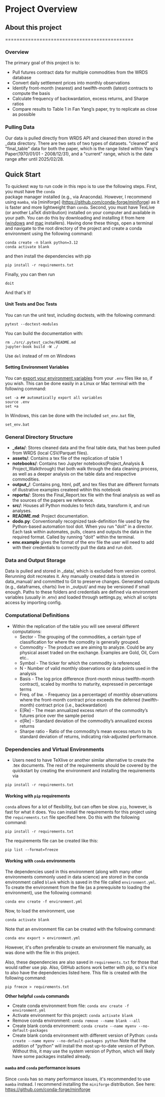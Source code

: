 Project Overview
=============================================

## About this project
=============================================
### Overview
The primary goal of this project is to:
- Pull futures contract data for multiple commodities from the WRDS database
- Convert daily settlement prices into monthly observations
- Identify front-month (nearest) and twelfth-month (latest) contracts to compute the basis
- Calculate frequency of backwardation, excess returns, and Sharpe ratios
- Compare results to Table 1 in Fan Yang’s paper, try to replicate
as close as possible

### Pulling Data
Our data is pulled directly from WRDS API and cleaned then stored in the _data directory. There are two sets of two types of datasets. "cleaned" and "final_table" data for both the paper, which is the range listed within Yang's Paper(1970/01/01 - 2008/12/31), and a "current" range, which is the date range after until 2025/02/28.


## Quick Start

To quickest way to run code in this repo is to use the following steps. First, you must have the `conda`  
package manager installed (e.g., via Anaconda). However, I recommend using `mamba`, via [miniforge]
(https://github.com/conda-forge/miniforge) as it is faster and more lightweight than `conda`. Second, you 
must have TexLive (or another LaTeX distribution) installed on your computer and available in your path.
You can do this by downloading and 
installing it from here ([windows](https://tug.org/texlive/windows.html#install) 
and [mac](https://tug.org/mactex/mactex-download.html) installers).
Having done these things, open a terminal and navigate to the root directory of the project and create a 
conda environment using the following command:
```
conda create -n blank python=3.12
conda activate blank
```
and then install the dependencies with pip
```
pip install -r requirements.txt
```
Finally, you can then run 
```
doit
```
And that's it!



#### Unit Tests and Doc Tests

You can run the unit test, including doctests, with the following command:
```
pytest --doctest-modules
```
You can build the documentation with:
```
rm ./src/.pytest_cache/README.md 
jupyter-book build -W ./
```
Use `del` instead of rm on Windows

#### Setting Environment Variables

You can 
[export your environment variables](https://stackoverflow.com/questions/43267413/how-to-set-environment-variables-from-env-file) 
from your `.env` files like so, if you wish. This can be done easily in a Linux or Mac terminal with the following command:
```
set -a ## automatically export all variables
source .env
set +a
```
In Windows, this can be done with the included `set_env.bat` file,
```
set_env.bat
```

### General Directory Structure

- **_data/**: Stores cleaned data and the final table data, that has been pulled from WRDS (local CSV/Parquet files).
- **assets/**: Contains a tex file of the replication of table 1
- **notebooks/**: Contains two Jupyter notebooks(Project_Analysis & Project_Walkthrough) that both walk through
the data cleaning process, as well as a deeper analysis on the table data and respective commodities.
- **output_/**: Contains png, html, pdf, and tex files that are different formats of illustrative examples createed wtihin this notebook
- **reports/**: Stores the Final_Report.tex file with the final analysis as well as the sources of the papers we reference.
- **src/**: Houses all Python modules to fetch data, transform it, and run analyses.
- **README.md**: Project documentation.
- **dodo.py**: Conventionally recognized task-definition file used by the Python-based automation tool doit. When you run "doit" in a director. Each task within automates, pulls, cleans and outputs the data in the required format.
Called by running "doit" within the terminal.
- **env.example** gives the format of the env file the user will need to add with their credentials to correctly pull the data and run doit.

### Data and Output Storage

Data is pulled and stored in _data/, which is excluded from version control. Rerunning doit recreates it. Any manually created data is stored in data_manual/ and committed to Git to preserve changes. Generated outputs (e.g., dataframes, charts) live in _output/ and may be versioned if small enough. Paths to these folders and credentials are defined via environment variables (usually in .env) and loaded through settings.py, which all scripts access by importing config.


### Computational Definitions
- Within the replication of the table you will see several different computations:
  - Sector - The grouping of the commodities, a certain type of classification for where the comodity is generally grouped.
  - Commodity - The product we are aiming to analyze. Could be any physical asset traded on the exchange. Examples are Gold, Oil, Corn etc..
  - Symbol - The ticker for which the commodity is referenced.
  - N - Number of valid monthly observations or data points used in the analysis
  - Basis - The log price difference (front-month minus twelfth-month contract), scaled by months to maturity, expressed in percentage terms 
  - Freq. of bw. - Frequency (as a percentage) of monthly observations where the front-month contract price exceeds the deferred (twelfth-month) contract price (i.e., backwardation)
  - E[Re] - The mean annualized excess return of the commodity’s futures price over the sample period
  - σ[Re] - Standard deviation of the commodity’s annualized excess returns 
  - Sharpe ratio - Ratio of the commodity’s mean excess return to its standard deviation of returns, indicating risk-adjusted performance.

### Dependencies and Virtual Environments
- Users need to have TeXlive or another similar alternative to create the .tex documents. The rest of the requirements should be covered by the quickstart by creating the environment and installing the requirements via
```
pip install -r requirements.txt
```


#### Working with `pip` requirements

`conda` allows for a lot of flexibility, but can often be slow. `pip`, however, is fast for what it does.  You can install the requirements for this project using the `requirements.txt` file specified here. Do this with the following command:
```
pip install -r requirements.txt
```

The requirements file can be created like this:
```
pip list --format=freeze
```

#### Working with `conda` environments

The dependencies used in this environment (along with many other environments commonly used in data science) are stored in the conda environment called `blank` which is saved in the file called `environment.yml`. To create the environment from the file (as a prerequisite to loading the environment), use the following command:

```
conda env create -f environment.yml
```

Now, to load the environment, use

```
conda activate blank
```

Note that an environment file can be created with the following command:

```
conda env export > environment.yml
```

However, it's often preferable to create an environment file manually, as was done with the file in this project.

Also, these dependencies are also saved in `requirements.txt` for those that would rather use pip. Also, GitHub actions work better with pip, so it's nice to also have the dependencies listed here. This file is created with the following command:

```
pip freeze > requirements.txt
```

**Other helpful `conda` commands**

- Create conda environment from file: `conda env create -f environment.yml`
- Activate environment for this project: `conda activate blank`
- Remove conda environment: `conda remove --name blank --all`
- Create blank conda environment: `conda create --name myenv --no-default-packages`
- Create blank conda environment with different version of Python: `conda create --name myenv --no-default-packages python` Note that the addition of "python" will install the most up-to-date version of Python. Without this, it may use the system version of Python, which will likely have some packages installed already.

#### `mamba` and `conda` performance issues

Since `conda` has so many performance issues, it's recommended to use `mamba` instead. I recommend installing the `miniforge` distribution. See here: https://github.com/conda-forge/miniforge

